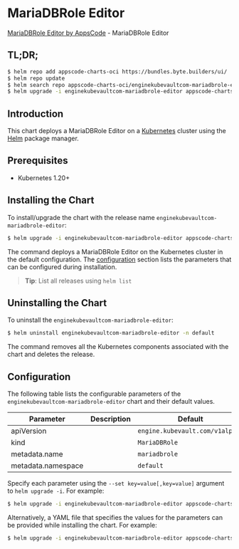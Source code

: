 # MariaDBRole Editor

[MariaDBRole Editor by AppsCode](https://appscode.com) - MariaDBRole Editor

## TL;DR;

```bash
$ helm repo add appscode-charts-oci https://bundles.byte.builders/ui/
$ helm repo update
$ helm search repo appscode-charts-oci/enginekubevaultcom-mariadbrole-editor --version=v0.11.0
$ helm upgrade -i enginekubevaultcom-mariadbrole-editor appscode-charts-oci/enginekubevaultcom-mariadbrole-editor -n default --create-namespace --version=v0.11.0
```

## Introduction

This chart deploys a MariaDBRole Editor on a [Kubernetes](http://kubernetes.io) cluster using the [Helm](https://helm.sh) package manager.

## Prerequisites

- Kubernetes 1.20+

## Installing the Chart

To install/upgrade the chart with the release name `enginekubevaultcom-mariadbrole-editor`:

```bash
$ helm upgrade -i enginekubevaultcom-mariadbrole-editor appscode-charts-oci/enginekubevaultcom-mariadbrole-editor -n default --create-namespace --version=v0.11.0
```

The command deploys a MariaDBRole Editor on the Kubernetes cluster in the default configuration. The [configuration](#configuration) section lists the parameters that can be configured during installation.

> **Tip**: List all releases using `helm list`

## Uninstalling the Chart

To uninstall the `enginekubevaultcom-mariadbrole-editor`:

```bash
$ helm uninstall enginekubevaultcom-mariadbrole-editor -n default
```

The command removes all the Kubernetes components associated with the chart and deletes the release.

## Configuration

The following table lists the configurable parameters of the `enginekubevaultcom-mariadbrole-editor` chart and their default values.

|     Parameter      | Description |                  Default                   |
|--------------------|-------------|--------------------------------------------|
| apiVersion         |             | <code>engine.kubevault.com/v1alpha1</code> |
| kind               |             | <code>MariaDBRole</code>                   |
| metadata.name      |             | <code>mariadbrole</code>                   |
| metadata.namespace |             | <code>default</code>                       |


Specify each parameter using the `--set key=value[,key=value]` argument to `helm upgrade -i`. For example:

```bash
$ helm upgrade -i enginekubevaultcom-mariadbrole-editor appscode-charts-oci/enginekubevaultcom-mariadbrole-editor -n default --create-namespace --version=v0.11.0 --set apiVersion=engine.kubevault.com/v1alpha1
```

Alternatively, a YAML file that specifies the values for the parameters can be provided while
installing the chart. For example:

```bash
$ helm upgrade -i enginekubevaultcom-mariadbrole-editor appscode-charts-oci/enginekubevaultcom-mariadbrole-editor -n default --create-namespace --version=v0.11.0 --values values.yaml
```
